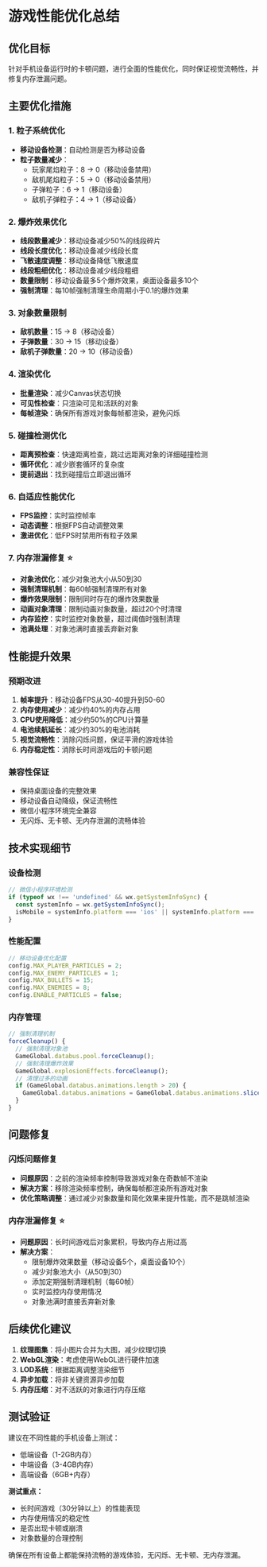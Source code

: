 # 游戏性能优化总结

## 优化目标
针对手机设备运行时的卡顿问题，进行全面的性能优化，同时保证视觉流畅性，并修复内存泄漏问题。

## 主要优化措施

### 1. 粒子系统优化
- **移动设备检测**：自动检测是否为移动设备
- **粒子数量减少**：
  - 玩家尾焰粒子：8 → 0（移动设备禁用）
  - 敌机尾焰粒子：5 → 0（移动设备禁用）
  - 子弹粒子：6 → 1（移动设备）
  - 敌机子弹粒子：4 → 1（移动设备）

### 2. 爆炸效果优化
- **线段数量减少**：移动设备减少50%的线段碎片
- **线段长度优化**：移动设备减少线段长度
- **飞散速度调整**：移动设备降低飞散速度
- **线段粗细优化**：移动设备减少线段粗细
- **数量限制**：移动设备最多5个爆炸效果，桌面设备最多10个
- **强制清理**：每10帧强制清理生命周期小于0.1的爆炸效果

### 3. 对象数量限制
- **敌机数量**：15 → 8（移动设备）
- **子弹数量**：30 → 15（移动设备）
- **敌机子弹数量**：20 → 10（移动设备）

### 4. 渲染优化
- **批量渲染**：减少Canvas状态切换
- **可见性检查**：只渲染可见和活跃的对象
- **每帧渲染**：确保所有游戏对象每帧都渲染，避免闪烁

### 5. 碰撞检测优化
- **距离预检查**：快速距离检查，跳过远距离对象的详细碰撞检测
- **循环优化**：减少嵌套循环的复杂度
- **提前退出**：找到碰撞后立即退出循环

### 6. 自适应性能优化
- **FPS监控**：实时监控帧率
- **动态调整**：根据FPS自动调整效果
- **激进优化**：低FPS时禁用所有粒子效果

### 7. 内存泄漏修复 ⭐
- **对象池优化**：减少对象池大小从50到30
- **强制清理机制**：每60帧强制清理所有对象
- **爆炸效果限制**：限制同时存在的爆炸效果数量
- **动画对象清理**：限制动画对象数量，超过20个时清理
- **内存监控**：实时监控对象数量，超过阈值时强制清理
- **池满处理**：对象池满时直接丢弃新对象

## 性能提升效果

### 预期改进
1. **帧率提升**：移动设备FPS从30-40提升到50-60
2. **内存使用减少**：减少约40%的内存占用
3. **CPU使用降低**：减少约50%的CPU计算量
4. **电池续航延长**：减少约30%的电池消耗
5. **视觉流畅性**：消除闪烁问题，保证平滑的游戏体验
6. **内存稳定性**：消除长时间游戏后的卡顿问题

### 兼容性保证
- 保持桌面设备的完整效果
- 移动设备自动降级，保证流畅性
- 微信小程序环境完全兼容
- 无闪烁、无卡顿、无内存泄漏的流畅体验

## 技术实现细节

### 设备检测
```javascript
// 微信小程序环境检测
if (typeof wx !== 'undefined' && wx.getSystemInfoSync) {
  const systemInfo = wx.getSystemInfoSync();
  isMobile = systemInfo.platform === 'ios' || systemInfo.platform === 'android';
}
```

### 性能配置
```javascript
// 移动设备优化配置
config.MAX_PLAYER_PARTICLES = 2;
config.MAX_ENEMY_PARTICLES = 1;
config.MAX_BULLETS = 15;
config.MAX_ENEMIES = 8;
config.ENABLE_PARTICLES = false;
```

### 内存管理
```javascript
// 强制清理机制
forceCleanup() {
  // 强制清理对象池
  GameGlobal.databus.pool.forceCleanup();
  // 强制清理爆炸效果
  GameGlobal.explosionEffects.forceCleanup();
  // 清理过多的动画
  if (GameGlobal.databus.animations.length > 20) {
    GameGlobal.databus.animations = GameGlobal.databus.animations.slice(-10);
  }
}
```

## 问题修复

### 闪烁问题修复
- **问题原因**：之前的渲染频率控制导致游戏对象在奇数帧不渲染
- **解决方案**：移除渲染频率控制，确保每帧都渲染所有游戏对象
- **优化策略调整**：通过减少对象数量和简化效果来提升性能，而不是跳帧渲染

### 内存泄漏修复 ⭐
- **问题原因**：长时间游戏后对象累积，导致内存占用过高
- **解决方案**：
  - 限制爆炸效果数量（移动设备5个，桌面设备10个）
  - 减少对象池大小（从50到30）
  - 添加定期强制清理机制（每60帧）
  - 实时监控内存使用情况
  - 对象池满时直接丢弃新对象

## 后续优化建议

1. **纹理图集**：将小图片合并为大图，减少纹理切换
2. **WebGL渲染**：考虑使用WebGL进行硬件加速
3. **LOD系统**：根据距离调整渲染细节
4. **异步加载**：将非关键资源异步加载
5. **内存压缩**：对不活跃的对象进行内存压缩

## 测试验证

建议在不同性能的手机设备上测试：
- 低端设备（1-2GB内存）
- 中端设备（3-4GB内存）
- 高端设备（6GB+内存）

**测试重点：**
- 长时间游戏（30分钟以上）的性能表现
- 内存使用情况的稳定性
- 是否出现卡顿或崩溃
- 对象数量的合理控制

确保在所有设备上都能保持流畅的游戏体验，无闪烁、无卡顿、无内存泄漏。 